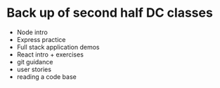 # Back up of second half DC classes

- Node intro
- Express practice
- Full stack application demos
- React intro + exercises
- git guidance
- user stories
- reading a code base
